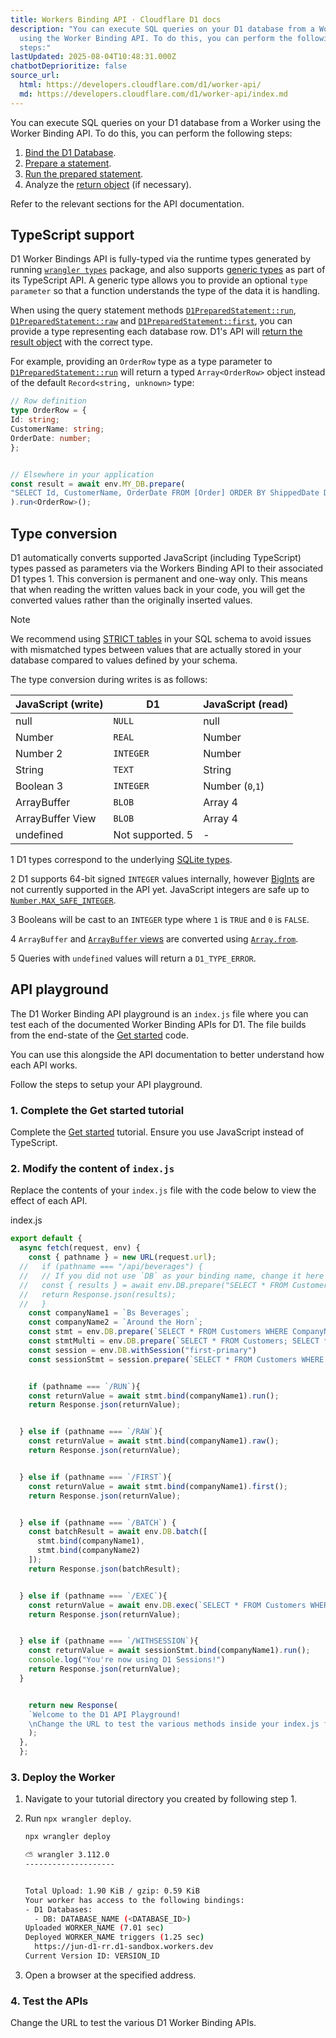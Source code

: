 ```yaml
---
title: Workers Binding API · Cloudflare D1 docs
description: "You can execute SQL queries on your D1 database from a Worker
  using the Worker Binding API. To do this, you can perform the following
  steps:"
lastUpdated: 2025-08-04T10:48:31.000Z
chatbotDeprioritize: false
source_url:
  html: https://developers.cloudflare.com/d1/worker-api/
  md: https://developers.cloudflare.com/d1/worker-api/index.md
---
```


You can execute SQL queries on your D1 database from a Worker using the Worker Binding API. To do this, you can perform the following steps:

1. [Bind the D1 Database](https://developers.cloudflare.com/d1/get-started/#3-bind-your-worker-to-your-d1-database).
2. [Prepare a statement](https://developers.cloudflare.com/d1/worker-api/d1-database/#prepare).
3. [Run the prepared statement](https://developers.cloudflare.com/d1/worker-api/prepared-statements).
4. Analyze the [return object](https://developers.cloudflare.com/d1/worker-api/return-object) (if necessary).

Refer to the relevant sections for the API documentation.

## TypeScript support

D1 Worker Bindings API is fully-typed via the runtime types generated by running [`wrangler types`](https://developers.cloudflare.com/workers/languages/typescript/#typescript) package, and also supports [generic types](https://www.typescriptlang.org/docs/handbook/2/generics.html#generic-types) as part of its TypeScript API. A generic type allows you to provide an optional `type parameter` so that a function understands the type of the data it is handling.

When using the query statement methods [`D1PreparedStatement::run`](https://developers.cloudflare.com/d1/worker-api/prepared-statements/#run), [`D1PreparedStatement::raw`](https://developers.cloudflare.com/d1/worker-api/prepared-statements/#raw) and [`D1PreparedStatement::first`](https://developers.cloudflare.com/d1/worker-api/prepared-statements/#first), you can provide a type representing each database row. D1's API will [return the result object](https://developers.cloudflare.com/d1/worker-api/return-object/#d1result) with the correct type.

For example, providing an `OrderRow` type as a type parameter to [`D1PreparedStatement::run`](https://developers.cloudflare.com/d1/worker-api/prepared-statements/#run) will return a typed `Array<OrderRow>` object instead of the default `Record<string, unknown>` type:

```ts
// Row definition
type OrderRow = {
Id: string;
CustomerName: string;
OrderDate: number;
};


// Elsewhere in your application
const result = await env.MY_DB.prepare(
"SELECT Id, CustomerName, OrderDate FROM [Order] ORDER BY ShippedDate DESC LIMIT 100",
).run<OrderRow>();
```

## Type conversion

D1 automatically converts supported JavaScript (including TypeScript) types passed as parameters via the Workers Binding API to their associated D1 types 1. This conversion is permanent and one-way only. This means that when reading the written values back in your code, you will get the converted values rather than the originally inserted values.

Note

We recommend using [STRICT tables](https://www.sqlite.org/stricttables.html) in your SQL schema to avoid issues with mismatched types between values that are actually stored in your database compared to values defined by your schema.

The type conversion during writes is as follows:

| JavaScript (write) | D1 | JavaScript (read) |
| - | - | - |
| null | `NULL` | null |
| Number | `REAL` | Number |
| Number 2 | `INTEGER` | Number |
| String | `TEXT` | String |
| Boolean 3 | `INTEGER` | Number (`0`,`1`) |
| ArrayBuffer | `BLOB` | Array 4 |
| ArrayBuffer View | `BLOB` | Array 4 |
| undefined | Not supported. 5 | - |

1 D1 types correspond to the underlying [SQLite types](https://www.sqlite.org/datatype3.html).

2 D1 supports 64-bit signed `INTEGER` values internally, however [BigInts](https://developer.mozilla.org/en-US/docs/Web/JavaScript/Reference/Global_Objects/BigInt) are not currently supported in the API yet. JavaScript integers are safe up to [`Number.MAX_SAFE_INTEGER`](https://developer.mozilla.org/en-US/docs/Web/JavaScript/Reference/Global_Objects/Number/MAX_SAFE_INTEGER).

3 Booleans will be cast to an `INTEGER` type where `1` is `TRUE` and `0` is `FALSE`.

4 `ArrayBuffer` and [`ArrayBuffer` views](https://developer.mozilla.org/en-US/docs/Web/JavaScript/Reference/Global_Objects/ArrayBuffer/isView) are converted using [`Array.from`](https://developer.mozilla.org/en-US/docs/Web/JavaScript/Reference/Global_Objects/Array/from).

5 Queries with `undefined` values will return a `D1_TYPE_ERROR`.

## API playground

The D1 Worker Binding API playground is an `index.js` file where you can test each of the documented Worker Binding APIs for D1. The file builds from the end-state of the [Get started](https://developers.cloudflare.com/d1/get-started/#write-queries-within-your-worker) code.

You can use this alongside the API documentation to better understand how each API works.

Follow the steps to setup your API playground.

### 1. Complete the Get started tutorial

Complete the [Get started](https://developers.cloudflare.com/d1/get-started/#write-queries-within-your-worker) tutorial. Ensure you use JavaScript instead of TypeScript.

### 2. Modify the content of `index.js`

Replace the contents of your `index.js` file with the code below to view the effect of each API.

index.js

```js
export default {
  async fetch(request, env) {
    const { pathname } = new URL(request.url);
  //   if (pathname === "/api/beverages") {
  //   // If you did not use `DB` as your binding name, change it here
  //   const { results } = await env.DB.prepare("SELECT * FROM Customers WHERE CompanyName = ?",).bind("Bs Beverages").run();
  //   return Response.json(results);
  //   }
    const companyName1 = `Bs Beverages`;
    const companyName2 = `Around the Horn`;
    const stmt = env.DB.prepare(`SELECT * FROM Customers WHERE CompanyName = ?`);
    const stmtMulti = env.DB.prepare(`SELECT * FROM Customers; SELECT * FROM Customers WHERE CompanyName = ?`);
    const session = env.DB.withSession("first-primary")
    const sessionStmt = session.prepare(`SELECT * FROM Customers WHERE CompanyName = ?`);


    if (pathname === `/RUN`){
    const returnValue = await stmt.bind(companyName1).run();
    return Response.json(returnValue);


  } else if (pathname === `/RAW`){
    const returnValue = await stmt.bind(companyName1).raw();
    return Response.json(returnValue);


  } else if (pathname === `/FIRST`){
    const returnValue = await stmt.bind(companyName1).first();
    return Response.json(returnValue);


  } else if (pathname === `/BATCH`) {
    const batchResult = await env.DB.batch([
      stmt.bind(companyName1),
      stmt.bind(companyName2)
    ]);
    return Response.json(batchResult);


  } else if (pathname === `/EXEC`){
    const returnValue = await env.DB.exec(`SELECT * FROM Customers WHERE CompanyName = "Bs Beverages"`);
    return Response.json(returnValue);


  } else if (pathname === `/WITHSESSION`){
    const returnValue = await sessionStmt.bind(companyName1).run();
    console.log("You're now using D1 Sessions!")
    return Response.json(returnValue);
  }


    return new Response(
    `Welcome to the D1 API Playground!
    \nChange the URL to test the various methods inside your index.js file.`,
    );
  },
  };
```

### 3. Deploy the Worker

1. Navigate to your tutorial directory you created by following step 1.

2. Run `npx wrangler deploy`.

   ```sh
   npx wrangler deploy
   ```

   ```sh
   ⛅️ wrangler 3.112.0
   --------------------


   Total Upload: 1.90 KiB / gzip: 0.59 KiB
   Your worker has access to the following bindings:
   - D1 Databases:
     - DB: DATABASE_NAME (<DATABASE_ID>)
   Uploaded WORKER_NAME (7.01 sec)
   Deployed WORKER_NAME triggers (1.25 sec)
     https://jun-d1-rr.d1-sandbox.workers.dev
   Current Version ID: VERSION_ID
   ```

3. Open a browser at the specified address.

### 4. Test the APIs

Change the URL to test the various D1 Worker Binding APIs.

